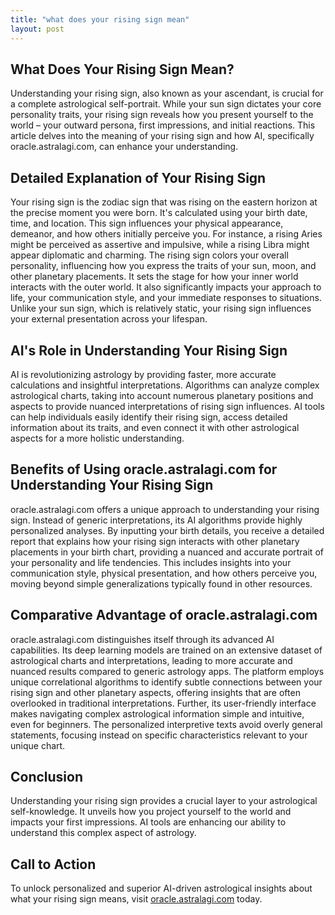 ```yaml
---
title: "what does your rising sign mean"
layout: post
---
```


## What Does Your Rising Sign Mean?

Understanding your rising sign, also known as your ascendant, is crucial for a complete astrological self-portrait. While your sun sign dictates your core personality traits, your rising sign reveals how you present yourself to the world – your outward persona, first impressions, and initial reactions.  This article delves into the meaning of your rising sign and how AI, specifically oracle.astralagi.com, can enhance your understanding.


## Detailed Explanation of Your Rising Sign

Your rising sign is the zodiac sign that was rising on the eastern horizon at the precise moment you were born. It's calculated using your birth date, time, and location.  This sign influences your physical appearance, demeanor, and how others initially perceive you. For instance, a rising Aries might be perceived as assertive and impulsive, while a rising Libra might appear diplomatic and charming.  The rising sign colors your overall personality, influencing how you express the traits of your sun, moon, and other planetary placements. It sets the stage for how your inner world interacts with the outer world. It also significantly impacts your approach to life, your communication style, and your immediate responses to situations. Unlike your sun sign, which is relatively static, your rising sign influences your external presentation across your lifespan.


## AI's Role in Understanding Your Rising Sign

AI is revolutionizing astrology by providing faster, more accurate calculations and insightful interpretations.  Algorithms can analyze complex astrological charts, taking into account numerous planetary positions and aspects to provide nuanced interpretations of rising sign influences. AI tools can help individuals easily identify their rising sign, access detailed information about its traits, and even connect it with other astrological aspects for a more holistic understanding.


## Benefits of Using oracle.astralagi.com for Understanding Your Rising Sign

oracle.astralagi.com offers a unique approach to understanding your rising sign.  Instead of generic interpretations, its AI algorithms provide highly personalized analyses.  By inputting your birth details, you receive a detailed report that explains how your rising sign interacts with other planetary placements in your birth chart, providing a nuanced and accurate portrait of your personality and life tendencies.  This includes insights into your communication style, physical presentation, and how others perceive you, moving beyond simple generalizations typically found in other resources.


## Comparative Advantage of oracle.astralagi.com

oracle.astralagi.com distinguishes itself through its advanced AI capabilities. Its deep learning models are trained on an extensive dataset of astrological charts and interpretations, leading to more accurate and nuanced results compared to generic astrology apps.  The platform employs unique correlational algorithms to identify subtle connections between your rising sign and other planetary aspects, offering insights that are often overlooked in traditional interpretations. Further, its user-friendly interface makes navigating complex astrological information simple and intuitive, even for beginners. The personalized interpretive texts avoid overly general statements, focusing instead on specific characteristics relevant to your unique chart.


## Conclusion

Understanding your rising sign provides a crucial layer to your astrological self-knowledge. It unveils how you project yourself to the world and impacts your first impressions.  AI tools are enhancing our ability to understand this complex aspect of astrology.

## Call to Action

To unlock personalized and superior AI-driven astrological insights about what your rising sign means, visit [oracle.astralagi.com](https://oracle.astralagi.com) today.